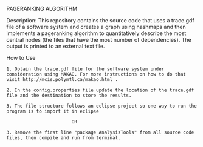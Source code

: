 PAGERANKING ALGORITHM

Description:
	This repository contains the source code that uses a trace.gdf file of a software system and creates a graph using hashmaps and then implements a pageranking algorithm to quantitatively describe the most central nodes (the files that have the most number of dependencies). The output is printed to an external text file.

How to Use

	1. Obtain the trace.gdf file for the software system under consideration using MAKAO. For more instructions on how to do that visit http://mcis.polymtl.ca/makao.html .

	2. In the config.properties file update the location of the trace.gdf file and the destination to store the results.

	3. The file structure follows an eclipse project so one way to run the program is to import it in eclipse

							OR

	3. Remove the first line "package AnalysisTools" from all source code files, then compile and run from terminal.
